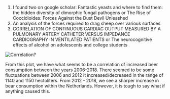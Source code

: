 1. I found two on google scholar: Fantastic yeasts and where to find them: the hidden diversity of dimorphic fungal pathogens or The Rise of Coccidioides: Forces Against the Dust Devil Unleashed
2. An analysis of the forces required to drag sheep over various surfaces
3. CORRELATION OF CONTINUOUS CARDIAC OUTPUT MEASURED BY A PULMONARY ARTERY CATHETER VERSUS IMPEDANCE CARDIOGRAPHY IN VENTILATED PATIENTS or The neurocognitive effects of alcohol on adolescents and college students


![Correlation?](https://github.com/priyankvenkat/CS_Assignment/assets/71130356/d043bfe4-542b-407f-9ffb-3c3d6c8a68ab)

From this plot, we have what seems to be a correlation of increased beer consumption between the years 2006-2018. 
There seemed to be some fluctuations between 2006 and 2012 it increased/decreased in the range of 1140 and 1150 hectoliters.
From 2012 - 2018, we see a sharper increase in bear consumption within the Netherlands. However, it is tough to say what if anything caused this. 
